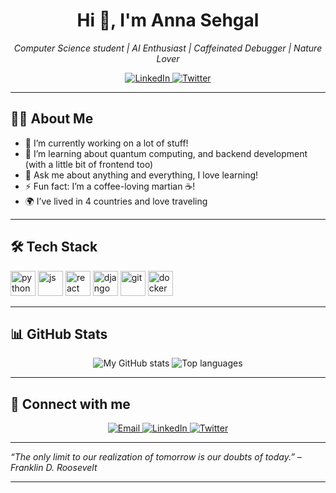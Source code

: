 <!--
## Hi there 👋
**annasehgal/annasehgal** is a ✨ _special_ ✨ repository because its `README.md` (this file) appears on your GitHub profile.

Here are some ideas to get you started:

- 🔭 I’m currently working on ...
- 🌱 I’m currently learning ...
- 👯 I’m looking to collaborate on ...
- 🤔 I’m looking for help with ...
- 💬 Ask me about ...
- 📫 How to reach me: ...
- 😄 Pronouns: ...
- ⚡ Fun fact: ...
-->

<!-- HEADER -->
<h1 align="center">
  Hi 👋, I'm Anna Sehgal
</h1>
<p align="center">
  <i>Computer Science student | AI Enthusiast | Caffeinated Debugger | Nature Lover</i>
</p>

<!-- SOCIAL LINKS -->
<p align="center">
  <a href="https://linkedin.com/in/annasehgal" target="_blank">
    <img alt="LinkedIn" src="https://img.shields.io/badge/LinkedIn-%230077B5.svg?style=for-the-badge&logo=linkedin&logoColor=white"/>
  </a>
  <a href="https://twitter.com/theannasehgal" target="_blank">
    <img alt="Twitter" src="https://img.shields.io/badge/Twitter-%231DA1F2.svg?style=for-the-badge&logo=twitter&logoColor=white"/>
  </a>
</p>

---

## 👩‍💻 About Me

- 🔭 I’m currently working on a lot of stuff!
- 🌱 I’m learning about quantum computing, and backend development (with a little bit of frontend too)
- 💬 Ask me about anything and everything, I love learning!
- ⚡ Fun fact: I’m a coffee-loving martian ☕!
- 🌍 I’ve lived in 4 countries and love traveling

---

## 🛠️ Tech Stack

<p align="left">
  <img src="https://cdn.jsdelivr.net/gh/devicons/devicon/icons/python/python-original.svg" alt="python" width="40" height="40"/>
  <img src="https://cdn.jsdelivr.net/gh/devicons/devicon/icons/javascript/javascript-original.svg" alt="js" width="40" height="40"/>
  <img src="https://cdn.jsdelivr.net/gh/devicons/devicon/icons/react/react-original.svg" alt="react" width="40" height="40"/>
  <img src="https://cdn.jsdelivr.net/gh/devicons/devicon/icons/django/django-plain.svg" alt="django" width="40" height="40"/>
  <img src="https://cdn.jsdelivr.net/gh/devicons/devicon/icons/git/git-original.svg" alt="git" width="40" height="40"/>
  <img src="https://cdn.jsdelivr.net/gh/devicons/devicon/icons/docker/docker-original.svg" alt="docker" width="40" height="40"/>
</p>

---

## 📊 GitHub Stats

<p align="center">
  <img src="https://github-readme-stats.vercel.app/api?username=annasehgal&show_icons=true&hide_border=true&theme=radical" alt="My GitHub stats" />
  <img src="https://github-readme-stats.vercel.app/api/top-langs/?username=AnnaSehgal&layout=compact&hide_border=true&theme=radical" alt="Top languages" />
</p>

---

## 🔗 Connect with me

<p align="center">
  <a href="mailto:annasehgal05@gmail.com" target="_blank">
    <img src="https://img.shields.io/badge/Email-D14836?style=for-the-badge&logo=gmail&logoColor=white" alt="Email" />
  </a>
  <a href="https://linkedin.com/in/annasehgal" target="_blank">
    <img src="https://img.shields.io/badge/LinkedIn-0A66C2?style=for-the-badge&logo=linkedin&logoColor=white" alt="LinkedIn" />
  </a>
  <a href="https://twitter.com/theannasehgal" target="_blank">
    <img src="https://img.shields.io/badge/Twitter-1DA1F2?style=for-the-badge&logo=twitter&logoColor=white" alt="Twitter" />
  </a>
  <a href="https://github.com/annasehgal" target="_blank">
    <imp src="https://img.shields.io/badge/GitHub-%23121011.svg?logo=github&logoColor=white" alt ="Github"  />
  </a>
</p>

---

*“The only limit to our realization of tomorrow is our doubts of today.” – Franklin D. Roosevelt*

---
